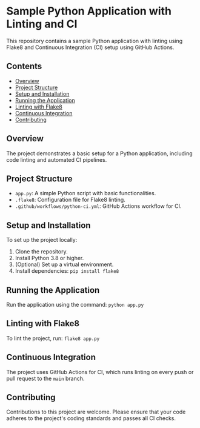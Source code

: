 
# Sample Python Application with Linting and CI

This repository contains a sample Python application with linting using Flake8 and Continuous Integration (CI) setup using GitHub Actions.

## Contents
- [Overview](#overview)
- [Project Structure](#project-structure)
- [Setup and Installation](#setup-and-installation)
- [Running the Application](#running-the-application)
- [Linting with Flake8](#linting-with-flake8)
- [Continuous Integration](#continuous-integration)
- [Contributing](#contributing)

## Overview
The project demonstrates a basic setup for a Python application, including code linting and automated CI pipelines.

## Project Structure
- `app.py`: A simple Python script with basic functionalities.
- `.flake8`: Configuration file for Flake8 linting.
- `.github/workflows/python-ci.yml`: GitHub Actions workflow for CI.

## Setup and Installation
To set up the project locally:
1. Clone the repository.
2. Install Python 3.8 or higher.
3. (Optional) Set up a virtual environment.
4. Install dependencies: `pip install flake8`

## Running the Application
Run the application using the command: `python app.py`

## Linting with Flake8
To lint the project, run: `flake8 app.py`

## Continuous Integration
The project uses GitHub Actions for CI, which runs linting on every push or pull request to the `main` branch.

## Contributing
Contributions to this project are welcome. Please ensure that your code adheres to the project's coding standards and passes all CI checks.
